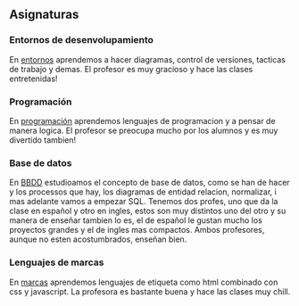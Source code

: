 ## Asignaturas

### Entornos de desenvolupamiento
En [entornos](ED.md) aprendemos a hacer diagramas, control de versiones, tacticas de trabajo y demas. El profesor es muy gracioso y hace las clases entretenidas!

### Programación
En [programación](Prog.md) aprendemos lenguajes de programacion y a pensar de manera logica. El profesor se preocupa mucho por los alumnos y es muy divertido tambien!

### Base de datos
En [BBDD](BBDD.md) estudioamos el concepto de base de datos, como se han de hacer y los processos que hay, los diagramas de entidad relacion, normalizar, i mas adelante vamos a empezar SQL. Tenemos dos profes, uno que da la clase en español y otro en ingles, estos son muy distintos uno del otro y su manera de enseñar tambien lo es, el de español le gustan mucho los proyectos grandes y el de ingles mas compactos. Ambos profesores, aunque no esten acostumbrados, enseñan bien.

### Lenguajes de marcas
En [marcas](marcas.md) aprendemos lenguajes de etiqueta como html combinado con css y javascript. La profesora es bastante buena y hace las clases muy chill.

